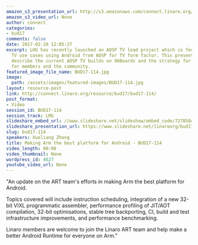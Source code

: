 ```yaml
---
amazon_s3_presentation_url: http://s3.amazonaws.com/connect.linaro.org/bud17/Presentations/BUD17-114%20-%20Making%20Arm%20the%20Best%20Platform%20for%20Android.pdf
amazon_s3_video_url: None
author: connect
categories:
- bud17
comments: false
date: 2017-02-28 12:05:27
excerpt: LHG has recently launched an AOSP TV lead project which is focused on specific
  TV use cases using Android from AOSP for TV form factor. This presentation will
  describe the current AOSP TV builds on 96Boards and the strategy for Android TV
  for members and the community.
featured_image_file_name: BUD17-114.jpg
image:
  path: /assets/images/featured-images/BUD17-114.jpg
layout: resource-post
link: http://connect.linaro.org/resource/bud17/bud17-114/
post_format:
- Video
session_id: BUD17-114
session_track: LMG
slideshare_embed_url: //www.slideshare.net/slideshow/embed_code/72785845
slideshare_presentation_url: https://www.slideshare.net/linaroorg/bud17114-making-arm-the-best-platform-for-android
slug: bud17-114
speakers: Xueliang Zhong
title: Making Arm the best platform for Android - BUD17-114
video_length: 00:00
video_thumbnail: None
wordpress_id: 4627
youtube_video_url: None
---
```


"An update on the ART team's efforts in making Arm the best platform for Android.



Topics covered will include instruction scheduling, integration of a new 32-bit VIXL programmatic assembler, performance profiling of JIT/AOT compilation, 32-bit optimisations, stable tree backporting, CI, build and test infrastructure improvements, and performance benchmarking.



Linaro members are welcome to join the Linaro ART team and help make a better Android Runtime for everyone on Arm."